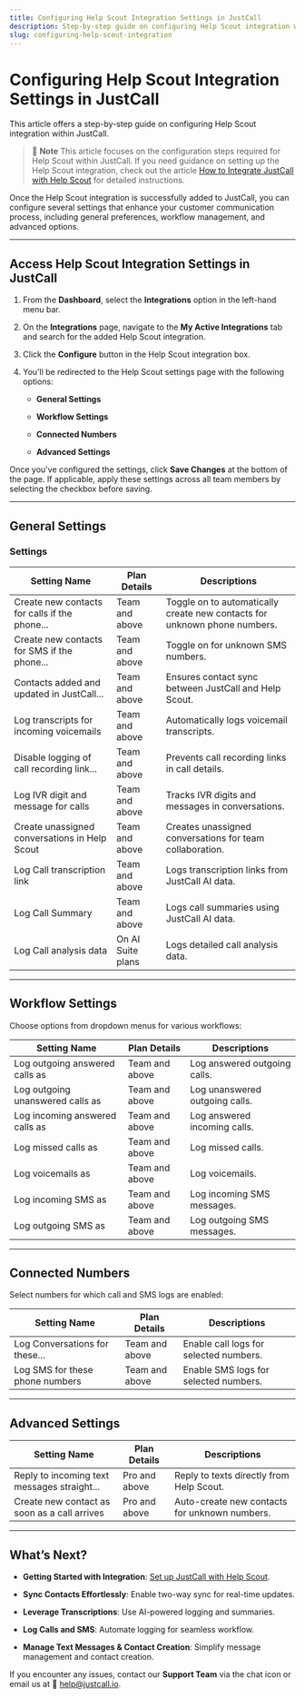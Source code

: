 ```yaml
---
title: Configuring Help Scout Integration Settings in JustCall
description: Step-by-step guide on configuring Help Scout integration within JustCall.
slug: configuring-help-scout-integration
---
```


# Configuring Help Scout Integration Settings in JustCall

This article offers a step-by-step guide on configuring Help Scout integration within JustCall.

> 🔔 **Note**
> This article focuses on the configuration steps required for Help Scout within JustCall. If you need guidance on setting up the Help Scout integration, check out the article [How to Integrate JustCall with Help Scout](https://help.justcall.io/en/articles/10256578-configuring-help-scout-integration-settings-in-justcall) for detailed instructions.

Once the Help Scout integration is successfully added to JustCall, you can configure several settings that enhance your customer communication process, including general preferences, workflow management, and advanced options.

***

## Access Help Scout Integration Settings in JustCall

1. From the **Dashboard**, select the **Integrations** option in the left-hand menu bar.

2. On the **Integrations** page, navigate to the **My Active Integrations** tab and search for the added Help Scout integration.

3. Click the **Configure** button in the Help Scout integration box.

4. You’ll be redirected to the Help Scout settings page with the following options:

   * **General Settings**

   * **Workflow Settings**

   * **Connected Numbers**

   * **Advanced Settings**

Once you've configured the settings, click **Save Changes** at the bottom of the page. If applicable, apply these settings across all team members by selecting the checkbox before saving.

***

## General Settings

### Settings

| **Setting Name**                              | **Plan Details**  | **Descriptions**                                                          |
| --------------------------------------------- | ----------------- | ------------------------------------------------------------------------- |
| Create new contacts for calls if the phone... | Team and above    | Toggle on to automatically create new contacts for unknown phone numbers. |
| Create new contacts for SMS if the phone...   | Team and above    | Toggle on for unknown SMS numbers.                                        |
| Contacts added and updated in JustCall...     | Team and above    | Ensures contact sync between JustCall and Help Scout.                     |
| Log transcripts for incoming voicemails       | Team and above    | Automatically logs voicemail transcripts.                                 |
| Disable logging of call recording link...     | Team and above    | Prevents call recording links in call details.                            |
| Log IVR digit and message for calls           | Team and above    | Tracks IVR digits and messages in conversations.                          |
| Create unassigned conversations in Help Scout | Team and above    | Creates unassigned conversations for team collaboration.                  |
| Log Call transcription link                   | Team and above    | Logs transcription links from JustCall AI data.                           |
| Log Call Summary                              | Team and above    | Logs call summaries using JustCall AI data.                               |
| Log Call analysis data                        | On AI Suite plans | Logs detailed call analysis data.                                         |

***

## Workflow Settings

Choose options from dropdown menus for various workflows:

| **Setting Name**                 | **Plan Details** | **Descriptions**               |
| -------------------------------- | ---------------- | ------------------------------ |
| Log outgoing answered calls as   | Team and above   | Log answered outgoing calls.   |
| Log outgoing unanswered calls as | Team and above   | Log unanswered outgoing calls. |
| Log incoming answered calls as   | Team and above   | Log answered incoming calls.   |
| Log missed calls as              | Team and above   | Log missed calls.              |
| Log voicemails as                | Team and above   | Log voicemails.                |
| Log incoming SMS as              | Team and above   | Log incoming SMS messages.     |
| Log outgoing SMS as              | Team and above   | Log outgoing SMS messages.     |

***

## Connected Numbers

Select numbers for which call and SMS logs are enabled:

| **Setting Name**                | **Plan Details** | **Descriptions**                       |
| ------------------------------- | ---------------- | -------------------------------------- |
| Log Conversations for these...  | Team and above   | Enable call logs for selected numbers. |
| Log SMS for these phone numbers | Team and above   | Enable SMS logs for selected numbers.  |

***

## Advanced Settings

| **Setting Name**                             | **Plan Details** | **Descriptions**                              |
| -------------------------------------------- | ---------------- | --------------------------------------------- |
| Reply to incoming text messages straight...  | Pro and above    | Reply to texts directly from Help Scout.      |
| Create new contact as soon as a call arrives | Pro and above    | Auto-create new contacts for unknown numbers. |

***

## What’s Next?

* **Getting Started with Integration**: [Set up JustCall with Help Scout](https://help.justcall.io/).

* **Sync Contacts Effortlessly**: Enable two-way sync for real-time updates.

* **Leverage Transcriptions**: Use AI-powered logging and summaries.

* **Log Calls and SMS**: Automate logging for seamless workflow.

* **Manage Text Messages & Contact Creation**: Simplify message management and contact creation.

If you encounter any issues, contact our **Support Team** via the chat icon or email us at 📧 [help@justcall.io](mailto:help@justcall.io).
